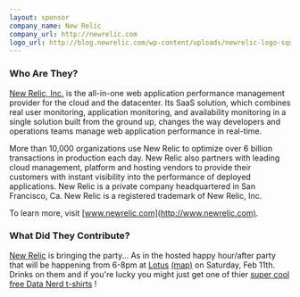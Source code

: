 ```yaml
---
layout: sponsor
company_name: New Relic
company_url: http://newrelic.com
logo_url: http://blog.newrelic.com/wp-content/uploads/newrelic-logo-square-rgbhex4.jpg
---
```


### Who Are They?

[New Relic, Inc.](http://newrelic.com) is the all-in-one web application performance management provider for the cloud and the datacenter. Its SaaS solution, which combines real user monitoring, application monitoring, and availability monitoring in a single solution built from the ground up, changes the way developers and operations teams manage web application performance in real-time. 

More than 10,000 organizations use New Relic to optimize over 6 billion transactions in production each day. New Relic also partners with leading cloud management, platform and hosting vendors to provide their customers with instant visibility into the performance of deployed applications. New Relic is a private company headquartered in San Francisco, Ca. New Relic is a registered trademark of New Relic, Inc. 

To learn more, visit [www.newrelic.com](http://www.newrelic.com).

### What Did They Contribute?

[New Relic](http://newrelic.com) is bringing the party... As in the hosted happy hour/after party that will be happening from 6-8pm at [Lotus](http://www.cegportland.com/lotus) [(map)](http://maps.google.com/maps/place?cid=17263702956031428845) on Saturday, Feb 11th. Drinks on them and if you're lucky you might just get one of thier [super cool free Data Nerd t-shirts](http://blog.newrelic.com/2012/01/25/attention-data-nerds-why-new-relic-gives-away-t-shirts/) !